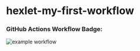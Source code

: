 # hexlet-my-first-workflow

### GitHub Actions Workflow Badge:
![example workflow](https://github.com/MaxGre99/hexlet-my-first-workflow/actions/workflows/github-actions-demo.yml/badge.svg)
